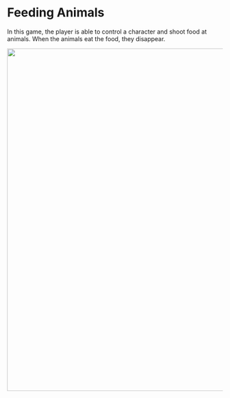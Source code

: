 # Feeding Animals
In this game, the player is able to control a character and shoot food at animals. When the animals eat the food, they disappear.

<img src="Img/game_screenshot_1.jpg" width="800">
